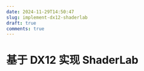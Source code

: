 ```yaml
---
date: 2024-11-29T14:50:47
slug: implement-dx12-shaderlab
draft: true
comments: true
---
```


# 基于 DX12 实现 ShaderLab

<!-- more -->
